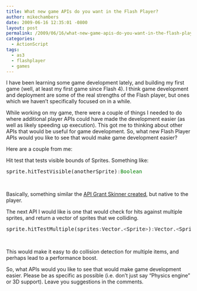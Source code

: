 ```yaml
---
title: What new game APIs do you want in the Flash Player?
author: mikechambers
date: 2009-06-16 12:35:01 -0800
layout: post
permalink: /2009/06/16/what-new-game-apis-do-you-want-in-the-flash-player/
categories:
  - ActionScript
tags:
  - as3
  - flashplayer
  - games
---
```



I have been learning some game development lately, and building my first game (well, at least my first game since Flash 4). I think game development and deployment are some of the real strengths of the Flash player, but ones which we haven&#8217;t specifically focused on in a while.

While working on my game, there were a couple of things I needed to do where additional player APIs could have made the development easier (as well as likely speeding up execution). This got me to thinking about other APIs that would be useful for game development. So, what new Flash Player APIs would you like to see that would make game development easier?

Here are a couple from me:  
<!--more-->

  
Hit test that tests visible bounds of Sprites. Something like:

<div class="highlight">
  <pre>sprite.hitTestVisible(anotherSprite)<span style="color: #666666">:</span><span style="color: #008000">Boolean</span>
</pre>
</div>

&nbsp;

Basically, something similar the [API Grant Skinner created][1], but native to the player.

The next API I would like is one that would check for hits against multiple sprites, and return a vector of sprites that we colliding.

<div class="highlight">
  <pre>sprite.hitTestMultiple(sprites<span style="color: #666666">:</span>Vector.<span style="color: #666666">&lt;</span>Sprite<span style="color: #666666">&gt;</span>)<span style="color: #666666">:</span>Vector.<span style="color: #666666">&lt;</span>Sprite<span style="color: #666666">&gt;;</span>
</pre>
</div>

&nbsp;

This would make it easy to do collision detection for multiple items, and perhaps lead to a performance boost.

So, what APIs would you like to see that would make game development easier. Please be as specific as possible (i.e. don&#8217;t just say &#8220;Physics engine&#8221; or 3D support). Leave you suggestions in the comments.

 [1]: http://www.gskinner.com/blog/archives/2005/10/source_code_sha.html